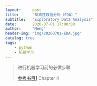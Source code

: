 ```yaml
---
layout:     post
title:      "探索性数据分析（EDA）"
subtitle:   "Exploratory Data Analysis"
date:       2020-07-01 17:00:00
author:     "Meng"
header-img: "img/20200701-EDA.jpg"
catalog: true
tags:
    - python
    - 机器学习
---
```


> 进行机器学习前的必做步骤
>
> [参考书目1](http://www.stat.cmu.edu/~hseltman/309/Book/Book.pdf) Chapter 4

